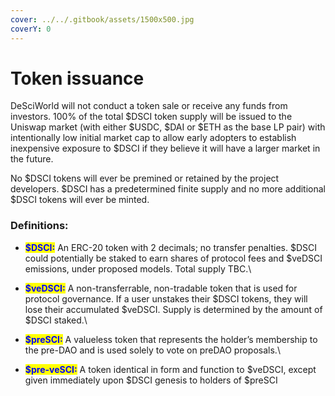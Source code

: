 ```yaml
---
cover: ../../.gitbook/assets/1500x500.jpg
coverY: 0
---
```


# Token issuance

DeSciWorld will not conduct a token sale or receive any funds from investors. 100% of the total $DSCI token supply will be issued to the Uniswap market (with either $USDC, $DAI or $ETH as the base LP pair) with intentionally low initial market cap to allow early adopters to establish inexpensive exposure to $DSCI if they believe it will have a larger market in the future.

No $DSCI tokens will ever be premined or retained by the project developers. $DSCI has a predetermined finite supply and no more additional $DSCI tokens will ever be minted.

### Definitions:&#x20;

* <mark style="color:blue;">**$DSCI:**</mark> An ERC-20 token with 2 decimals; no transfer penalties. $DSCI could potentially be staked to earn shares of protocol fees and $veDSCI emissions, under proposed models. Total supply TBC.\

* <mark style="color:blue;">**$veDSCI:**</mark> A non-transferrable, non-tradable token that is used for protocol governance. If a user unstakes their $DSCI tokens, they will lose their accumulated $veDSCI. Supply is determined by the amount of $DSCI staked.\

* <mark style="color:blue;">**$preSCI:**</mark> A valueless token that represents the holder’s membership to the pre-DAO and is used solely to vote on preDAO proposals.\

* <mark style="color:blue;">**$pre-veSCI:**</mark> A token identical in form and function to $veDSCI, except given immediately upon $DSCI genesis to holders of $preSCI
